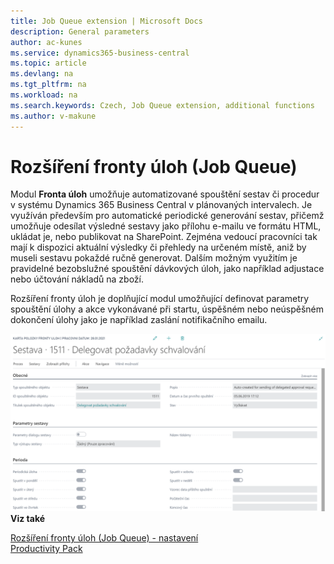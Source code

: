 ```yaml
---
title: Job Queue extension | Microsoft Docs
description: General parameters
author: ac-kunes
ms.service: dynamics365-business-central
ms.topic: article
ms.devlang: na
ms.tgt_pltfrm: na
ms.workload: na
ms.search.keywords: Czech, Job Queue extension, additional functions
ms.author: v-makune
---
```

# Rozšíření fronty úloh (Job Queue)

Modul **Fronta úloh** umožňuje automatizované spouštění sestav či procedur v systému Dynamics 365 Business Central v plánovaných intervalech. Je využíván především pro automatické periodické generování sestav, přičemž umožňuje odesílat výsledné sestavy jako přílohu e-mailu ve formátu HTML, ukládat je, nebo publikovat na SharePoint. Zejména vedoucí pracovníci tak mají k dispozici aktuální výsledky či přehledy na určeném místě, aniž by museli sestavu pokaždé ručně generovat. Dalším možným využitím je pravidelné bezobslužné spouštění dávkových úloh, jako například adjustace nebo účtování nákladů na zboží.

Rozšíření fronty úloh je doplňující modul umožňující definovat parametry spouštění úlohy a akce vykonávané při startu, úspěšném nebo neúspěšném dokončení úlohy jako je například zaslání notifikačního emailu.

![Rozšíření fronty  úloh](media/job_queue.png "Rozšíření fronty úloh")
**Viz také**

[Rozšíření fronty  úloh (Job Queue) - nastavení](ac-job-queue-extension-setup.md)  
[Productivity Pack](ac-productivity-pack.md)
